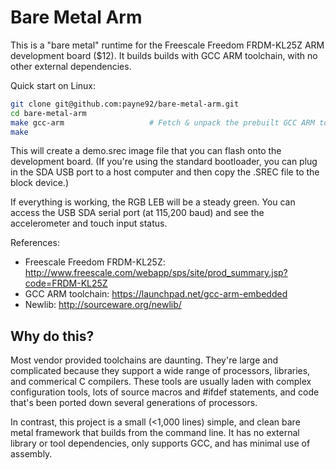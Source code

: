 Bare Metal Arm
==============

This is a "bare metal" runtime for the Freescale Freedom FRDM-KL25Z ARM development board ($12). It builds
builds with GCC ARM toolchain, with no other external dependencies. 

Quick start on Linux:
```bash
git clone git@github.com:payne92/bare-metal-arm.git
cd bare-metal-arm
make gcc-arm                   # Fetch & unpack the prebuilt GCC ARM toolchain
make
````

This will create a demo.srec image file that you can flash onto the development board.  (If you're using
the standard bootloader, you can plug in the SDA USB port to a host computer and then copy the .SREC file
to the block device.)  

If everything is working, the RGB LEB will be a steady green.  You can access the USB SDA serial port (at 115,200 baud)
and see the accelerometer and touch input status.

References:
* Freescale Freedom FRDM-KL25Z: http://www.freescale.com/webapp/sps/site/prod_summary.jsp?code=FRDM-KL25Z
* GCC ARM toolchain:  https://launchpad.net/gcc-arm-embedded
* Newlib: http://sourceware.org/newlib/

Why do this?
------------

Most vendor provided toolchains are daunting. They're large and complicated because they support a wide
range of processors, libraries, and commerical C compilers.  These tools are usually laden with 
complex configuration tools, lots of source macros and #ifdef statements, and code that's been ported
down several generations of processors.

In contrast, this project is a small (<1,000 lines) simple, and clean bare metal framework that builds 
from the command line.  It has no external library or tool dependencies, only supports GCC, and has minimal use of
assembly. 
